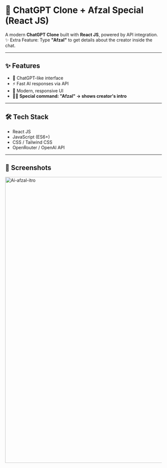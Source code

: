 # 🤖 ChatGPT Clone + Afzal Special (React JS)

A modern **ChatGPT Clone** built with **React JS**, powered by API integration.  
✨ Extra Feature: Type **"Afzal"** to get details about the creator inside the chat.  

---

## ✨ Features
- 💬 ChatGPT-like interface  
- ⚡ Fast AI responses via API  
- 🎨 Modern, responsive UI  
- 🧑‍💻 **Special command: "Afzal" → shows creator's intro**  

---

## 🛠️ Tech Stack
- React JS  
- JavaScript (ES6+)  
- CSS / Tailwind CSS  
- OpenRouter / OpenAI API  

---

## 📸 Screenshots
<img width="1915" height="917" alt="Ai-afzal-itro" src="https://github.com/user-attachments/assets/e2dc83ab-cfee-40cb-8273-39ea08ae5085" />
